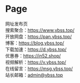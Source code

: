 # Page
网址发布页
<br />
搜索聚合：<https://www.ybss.top/>
<br />
开放网盘：<https://pan.ybss.top/>
<br />
博客：<https://blog.ybss.top/>
<br />
下载加速：<https://d.ybss.top/>
<br />
优惠券：<https://in52.shop/>
<br />
视频解析：<https://v.ybss.top/>
<br />
在线留言：<https://msg.ybss.top/>
<br />
站长邮箱：<a href="admin@ybss.top">admin@ybss.top</a>
